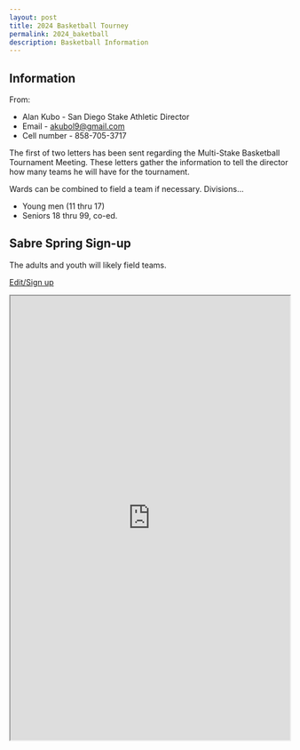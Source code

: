 ```yaml
---
layout: post
title: 2024 Basketball Tourney
permalink: 2024_baketball
description: Basketball Information 
---
```


## Information
From: 
- Alan Kubo - San Diego Stake Athletic Director
- Email - akubol9@gmail.com
- Cell number - 858-705-3717

The first of two letters has been sent regarding the Multi-Stake Basketball Tournament Meeting. These letters gather the information to tell the director how many teams he will have for the tournament. 

Wards can be combined to field a team if necessary.  Divisions...
- Young men (11 thru 17) 
- Seniors 18 thru 99, co-ed. 

## Sabre Spring Sign-up
The adults and youth will likely field teams.  

[Edit/Sign up](https://docs.google.com/spreadsheets/d/1rEgCatf3dJ2w8HscsrbAtA5eVxiV11wjpv7Bn0Z8RPk/edit?usp=sharing)

<iframe src="https://docs.google.com/spreadsheets/d/e/2PACX-1vRQtK2ePVEDmHB8q7io-DzkFWl1G__W3yYOfuiYYa3Rvsjrf46US1LbbZDLbdscBlDsu2f-MpeJX2uM/pubhtml?widget=true&amp;headers=false" style="width:100%; height:800px;"></iframe>


